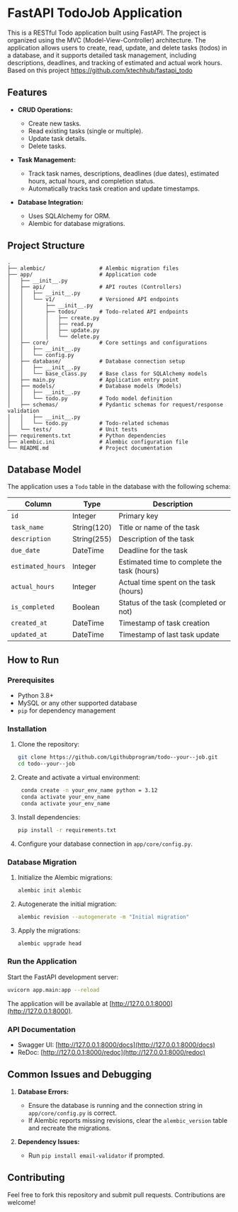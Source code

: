 # FastAPI TodoJob Application

This is a RESTful Todo application built using FastAPI. The project is organized using the MVC (Model-View-Controller) architecture. The application allows users to create, read, update, and delete tasks (todos) in a database, and it supports detailed task management, including descriptions, deadlines, and tracking of estimated and actual work hours.
Based on this project https://github.com/ktechhub/fastapi_todo

## Features

- **CRUD Operations:**
  - Create new tasks.
  - Read existing tasks (single or multiple).
  - Update task details.
  - Delete tasks.

- **Task Management:**
  - Track task names, descriptions, deadlines (due dates), estimated hours, actual hours, and completion status.
  - Automatically tracks task creation and update timestamps.

- **Database Integration:**
  - Uses SQLAlchemy for ORM.
  - Alembic for database migrations.

## Project Structure

```plaintext
.
├── alembic/                 # Alembic migration files
├── app/                     # Application code
│   ├── __init__.py
│   ├── api/                 # API routes (Controllers)
│   │   ├── __init__.py
│   │   └── v1/              # Versioned API endpoints
│   │       ├── __init__.py
│   │       ├── todos/       # Todo-related API endpoints
│   │       │   ├── create.py
│   │       │   ├── read.py
│   │       │   ├── update.py
│   │       │   └── delete.py
│   ├── core/                # Core settings and configurations
│   │   ├── __init__.py
│   │   └── config.py
│   ├── database/            # Database connection setup
│   │   ├── __init__.py
│   │   └── base_class.py    # Base class for SQLAlchemy models
│   ├── main.py              # Application entry point
│   ├── models/              # Database models (Models)
│   │   ├── __init__.py
│   │   └── todo.py          # Todo model definition
│   ├── schemas/             # Pydantic schemas for request/response validation
│   │   ├── __init__.py
│   │   └── todo.py          # Todo-related schemas
│   └── tests/               # Unit tests
├── requirements.txt         # Python dependencies
├── alembic.ini              # Alembic configuration file
└── README.md                # Project documentation
```

## Database Model

The application uses a `Todo` table in the database with the following schema:

| Column           | Type         | Description                                  |
|------------------|--------------|----------------------------------------------|
| `id`            | Integer      | Primary key                                  |
| `task_name`     | String(120)  | Title or name of the task                    |
| `description`   | String(255)  | Description of the task                      |
| `due_date`      | DateTime     | Deadline for the task                        |
| `estimated_hours` | Integer     | Estimated time to complete the task (hours) |
| `actual_hours`   | Integer      | Actual time spent on the task (hours)       |
| `is_completed`  | Boolean      | Status of the task (completed or not)        |
| `created_at`    | DateTime     | Timestamp of task creation                   |
| `updated_at`    | DateTime     | Timestamp of last task update                |

## How to Run

### Prerequisites

- Python 3.8+
- MySQL or any other supported database
- `pip` for dependency management

### Installation

1. Clone the repository:
   ```bash
   git clone https://github.com/Lgithubprogram/todo--your--job.git
   cd todo--your--job
   ```

2. Create and activate a virtual environment:
   ```bash
    conda create -n your_env_name python = 3.12
    conda activate your_env_name 
    conda activate your_env_name
   ```

3. Install dependencies:
   ```bash
   pip install -r requirements.txt
   ```

4. Configure your database connection in `app/core/config.py`.

### Database Migration

1. Initialize the Alembic migrations:
   ```bash
   alembic init alembic
   ```

2. Autogenerate the initial migration:
   ```bash
   alembic revision --autogenerate -m "Initial migration"
   ```

3. Apply the migrations:
   ```bash
   alembic upgrade head
   ```

### Run the Application

Start the FastAPI development server:
```bash
uvicorn app.main:app --reload
```

The application will be available at [http://127.0.0.1:8000](http://127.0.0.1:8000).

### API Documentation

- Swagger UI: [http://127.0.0.1:8000/docs](http://127.0.0.1:8000/docs)
- ReDoc: [http://127.0.0.1:8000/redoc](http://127.0.0.1:8000/redoc)

## Common Issues and Debugging

1. **Database Errors:**
   - Ensure the database is running and the connection string in `app/core/config.py` is correct.
   - If Alembic reports missing revisions, clear the `alembic_version` table and recreate the migrations.

2. **Dependency Issues:**
   - Run `pip install email-validator` if prompted.

## Contributing

Feel free to fork this repository and submit pull requests. Contributions are welcome!

